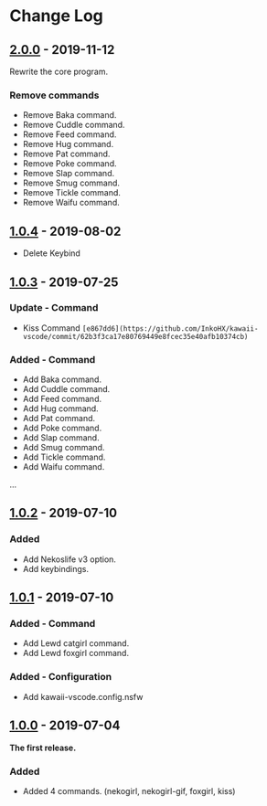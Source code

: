# Change Log

## [2.0.0](https://github.com/InkoHX/kawaii-vscode/releases/tag/v2.0.0) - 2019-11-12

Rewrite the core program.

### Remove commands

- Remove Baka command.
- Remove Cuddle command.
- Remove Feed command.
- Remove Hug command.
- Remove Pat command.
- Remove Poke command.
- Remove Slap command.
- Remove Smug command.
- Remove Tickle command.
- Remove Waifu command.

## [1.0.4](https://github.com/InkoHX/kawaii-vscode-releases/tag/1.0.4) - 2019-08-02

- Delete Keybind

## [1.0.3](https://github.com/InkoHX/kawaii-vscode-releases/tag/1.0.3) - 2019-07-25

### Update - Command

- Kiss Command `[e867dd6](https://github.com/InkoHX/kawaii-vscode/commit/62b3f3ca17e80769449e8fcec35e40afb10374cb)`

### Added - Command

- Add Baka command.
- Add Cuddle command.
- Add Feed command.
- Add Hug command.
- Add Pat command.
- Add Poke command.
- Add Slap command.
- Add Smug command.
- Add Tickle command.
- Add Waifu command.

...

## [1.0.2](https://github.com/InkoHX/kawaii-vscode/releases/tag/1.0.2) - 2019-07-10

### Added

- Add Nekoslife v3 option.
- Add keybindings.

## [1.0.1](https://github.com/InkoHX/kawaii-vscode/releases/tag/1.0.1) - 2019-07-10

### Added - Command

- Add Lewd catgirl command.
- Add Lewd foxgirl command.

### Added - Configuration

- Add kawaii-vscode.config.nsfw

## [1.0.0](https://github.com/InkoHX/kawaii-vscode/releases/tag/1.0.0) - 2019-07-04

**The first release.**

### Added

- Added 4 commands. (nekogirl, nekogirl-gif, foxgirl, kiss)
